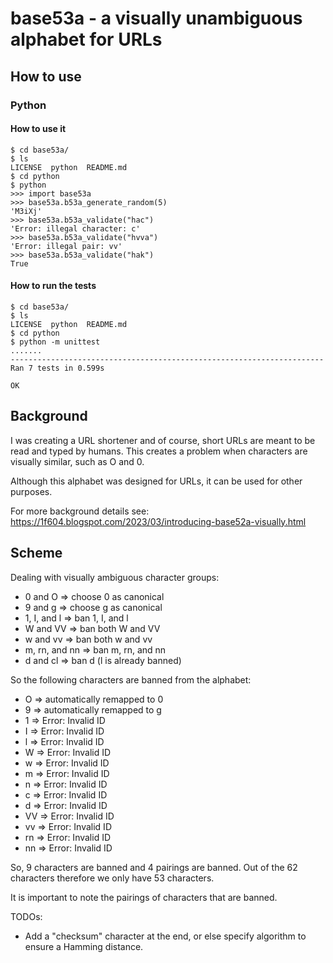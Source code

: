 # base53a - a visually unambiguous alphabet for URLs

## How to use

### Python

#### How to use it

```
$ cd base53a/
$ ls
LICENSE  python  README.md
$ cd python
$ python
>>> import base53a
>>> base53a.b53a_generate_random(5)
'M3iXj'
>>> base53a.b53a_validate("hac")
'Error: illegal character: c'
>>> base53a.b53a_validate("hvva")
'Error: illegal pair: vv'
>>> base53a.b53a_validate("hak")
True
```

#### How to run the tests
```
$ cd base53a/
$ ls
LICENSE  python  README.md
$ cd python
$ python -m unittest
.......
----------------------------------------------------------------------
Ran 7 tests in 0.599s

OK
```

## Background

I was creating a URL shortener and of course, short URLs are meant to be read and typed by humans. This creates a problem when characters are visually similar, such as O and 0.

Although this alphabet was designed for URLs, it can be used for other purposes.

For more background details see: https://1f604.blogspot.com/2023/03/introducing-base52a-visually.html

## Scheme

Dealing with visually ambiguous character groups:

*    0 and O => choose 0 as canonical
*    9 and g => choose g as canonical
*    1, I, and l => ban 1, I, and l
*    W and VV => ban both W and VV
*    w and vv => ban both w and vv
*    m, rn, and nn => ban m, rn, and nn
*    d and cl => ban d (l is already banned)

So the following characters are banned from the alphabet:

*    O => automatically remapped to 0
*    9 => automatically remapped to g
*    1 => Error: Invalid ID
*    I => Error: Invalid ID
*    l => Error: Invalid ID
*    W => Error: Invalid ID
*    w => Error: Invalid ID
*    m => Error: Invalid ID
*    n => Error: Invalid ID
*    c => Error: Invalid ID
*    d => Error: Invalid ID
*    VV => Error: Invalid ID
*    vv => Error: Invalid ID
*    rn => Error: Invalid ID
*    nn => Error: Invalid ID

So, 9 characters are banned and 4 pairings are banned. Out of the 62 characters therefore we only have 53 characters. 

It is important to note the pairings of characters that are banned.

TODOs:
- Add a "checksum" character at the end, or else specify algorithm to ensure a Hamming distance.
